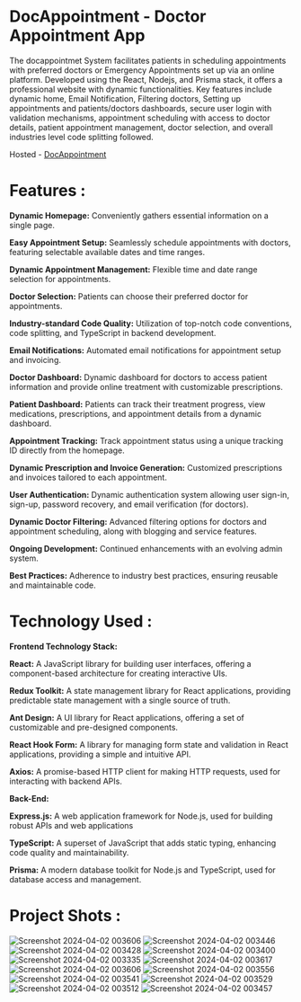 # DocAppointment - Doctor Appointment App

The docappointmet System facilitates patients in scheduling appointments with preferred doctors or Emergency Appointments set up via an online platform. Developed using the React, Nodejs, and Prisma stack, it offers a professional website with dynamic functionalities. Key features include dynamic home, Email Notification, Filtering doctors, Setting up appointments and patients/doctors dashboards, secure user login with validation mechanisms, appointment scheduling with access to doctor details, patient appointment management, doctor selection, and overall industries level code splitting followed.

Hosted - [DocAppointment]([https://docappointmet.netlify.app/](https://doctoron.netlify.app/))



# Features :

**Dynamic Homepage:** Conveniently gathers essential information on a single page.

 **Easy Appointment Setup:** Seamlessly schedule appointments with doctors, featuring selectable available dates and time ranges.
 
 **Dynamic Appointment Management:** Flexible time and date range selection for appointments.
 
 **Doctor Selection:** Patients can choose their preferred doctor for appointments.
 
 **Industry-standard Code Quality:** Utilization of top-notch code conventions, code splitting, and TypeScript in backend development.
 
 **Email Notifications:** Automated email notifications for appointment setup and invoicing.
 
 **Doctor Dashboard:** Dynamic dashboard for doctors to access patient information and provide online treatment with customizable prescriptions.
 
 **Patient Dashboard:** Patients can track their treatment progress, view medications, prescriptions, and appointment details from a dynamic dashboard.
 
 **Appointment Tracking:** Track appointment status using a unique tracking ID directly from the homepage.
 
 **Dynamic Prescription and Invoice Generation:** Customized prescriptions and invoices tailored to each appointment.
 
 **User Authentication:** Dynamic authentication system allowing user sign-in, sign-up, password recovery, and email verification (for doctors).
 
 **Dynamic Doctor Filtering:** Advanced filtering options for doctors and appointment scheduling, along with blogging and service features.
 
 **Ongoing Development:** Continued enhancements with an evolving admin system.
 
 **Best Practices:** Adherence to industry best practices, ensuring reusable and maintainable code.

# Technology Used :
**Frontend Technology Stack:**

**React:** A JavaScript library for building user interfaces, offering a component-based architecture for creating interactive UIs.

**Redux Toolkit:** A state management library for React applications, providing predictable state management with a single source of truth.

**Ant Design:** A UI library for React applications, offering a set of customizable and pre-designed components.

**React Hook Form:** A library for managing form state and validation in React applications, providing a simple and intuitive API.

**Axios:** A promise-based HTTP client for making HTTP requests, used for interacting with backend APIs.

**Back-End:**

**Express.js:** A web application framework for Node.js, used for building robust APIs and web applications

**TypeScript:** A superset of JavaScript that adds static typing, enhancing code quality and maintainability.

**Prisma:** A modern database toolkit for Node.js and TypeScript, used for database access and management.

# Project Shots :

![Screenshot 2024-04-02 003606](https://github.com/11shiv/Docappointment/assets/103626079/d189ff7d-8da8-4791-8520-8f766a3dc753)
![Screenshot 2024-04-02 003446](https://github.com/11shiv/Docappointment/assets/103626079/b377bf6a-aa83-405e-a4e8-b345e255e152)
![Screenshot 2024-04-02 003428](https://github.com/11shiv/Docappointment/assets/103626079/98ca0250-1579-460d-9377-a1bd91887e23)
![Screenshot 2024-04-02 003400](https://github.com/11shiv/Docappointment/assets/103626079/3539bf48-4e09-4f2f-af66-479d96bed5ba)
![Screenshot 2024-04-02 003335](https://github.com/11shiv/Docappointment/assets/103626079/41106f15-4f93-4bc9-9d30-01ea92f23a4d)
![Screenshot 2024-04-02 003617](https://github.com/11shiv/Docappointment/assets/103626079/59d75ba4-449e-402c-a4f1-2886f165467c)
![Screenshot 2024-04-02 003606](https://github.com/11shiv/Docappointment/assets/103626079/7f5787d6-430c-410d-b40d-244844d1b368)
![Screenshot 2024-04-02 003556](https://github.com/11shiv/Docappointment/assets/103626079/b1c94dcb-8bdd-443f-85d7-424321335f1c)
![Screenshot 2024-04-02 003541](https://github.com/11shiv/Docappointment/assets/103626079/b37636f9-ce2a-4869-8434-c2864fe199e5)
![Screenshot 2024-04-02 003529](https://github.com/11shiv/Docappointment/assets/103626079/6b864526-3a93-4a9f-9db9-6c7d2110c39f)
![Screenshot 2024-04-02 003512](https://github.com/11shiv/Docappointment/assets/103626079/b09d96bc-e9d0-493f-a454-78b3f968464d)
![Screenshot 2024-04-02 003457](https://github.com/11shiv/Docappointment/assets/103626079/38456318-3dc0-4075-aaf1-fccde97a95cd)
